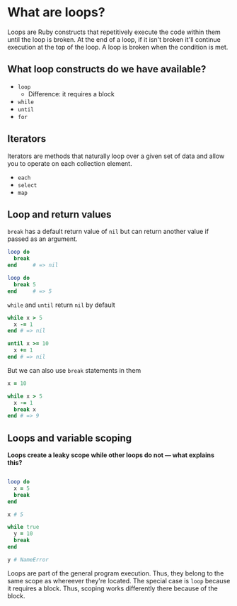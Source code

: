 # What are loops?

Loops are Ruby constructs that repetitively execute the code within them until the loop is broken. At the end of a loop, if it isn't broken it'll continue execution at the top of the loop. A loop is broken when the condition is met.

## What loop constructs do we have available?

- `loop`
  - Difference: it requires a block
- `while`
- `until`
- `for`

## Iterators
Iterators are methods that naturally loop over a given set of data and allow you to operate on each collection element.

- `each`
- `select`
- `map`

## Loop and return values

`break` has a default return value of `nil` but can return another value if passed as an argument.

```ruby
loop do
  break
end     # => nil

loop do
  break 5
end     # => 5
```

`while` and `until` return `nil` by default
```ruby
while x > 5
  x -= 1
end # => nil

until x >= 10
  x += 1
end # => nil
```

But we can also use `break` statements in them
```ruby
x = 10

while x > 5
  x -= 1
  break x
end # => 9
```

## Loops and variable scoping

**Loops create a leaky scope while other loops do not — what explains this?**

```ruby

loop do
  x = 5
  break
end

x # 5

while true
  y = 10
  break
end

y # NameError
```

Loops are part of the general program execution. Thus, they belong to the same scope as whereever they're located. The special case is `loop` because it requires a block. Thus, scoping works differently there because of the block.